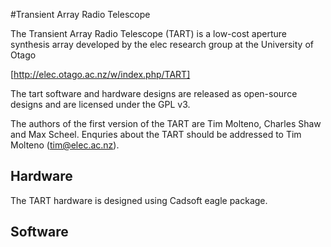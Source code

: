 #Transient Array Radio Telescope

The Transient Array Radio Telescope (TART) is a low-cost aperture synthesis array
developed by the elec research group at the University of Otago

[http://elec.otago.ac.nz/w/index.php/TART]

The tart software and hardware designs are released as open-source designs and are
licensed under the GPL v3.

The authors of the first version of the TART are Tim Molteno, Charles Shaw and Max 
Scheel. Enquries about the TART should be addressed to Tim Molteno (tim@elec.ac.nz). 

## Hardware

The TART hardware is designed using Cadsoft eagle package.

## Software 
